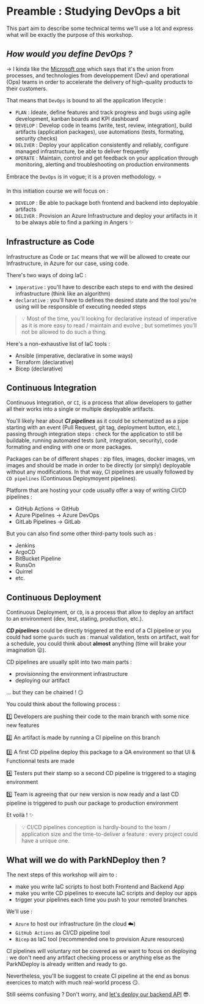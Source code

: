 # Preamble : Studying DevOps a bit

This part aim to describe some technical terms we'll use a lot and express what will be exactly the purpose of this workshop.

## ***How would you define DevOps ?***

&rarr; I kinda like the [Microsoft one](https://azure.microsoft.com/resources/cloud-computing-dictionary/what-is-devops) which says that it's the union from processes, and technologies from developpement (Dev) and operational (Ops) teams in order to accelerate the delivery of high-quality products to their customers.

That means that `DevOps` is bound to all the application lifecycle : 
- `PLAN` : Ideate, define features and track progress and bugs using agile development, kanban boards and KPI dashboard
- `DEVELOP` : Develop code in teams (write, test, review, integration), build artifacts (application packages), use automations (tests, formating, security checks)
- `DELIVER` : Deploy your application consistently and reliably, configure managed infrastructure, be able to deliver frequently
- `OPERATE` : Maintain, control and get feedback on your application through monitoring, alerting and troubleshooting on production environments

Embrace the `DevOps` is in vogue; it is a proven methodology. :star:

In this initiation course we will focus on :
- `DEVELOP` : Be able to package both frontend and backend into deployable artifacts
- `DELIVER` : Provision an Azure Infrastructure and deploy your artifacts in it to be always able to find a parking in Angers :sparkles:


## Infrastructure as Code

Infrastructure as Code or `IaC` means that we will be allowed to create our Infrastructure, in Azure for our case, using code.

There's two ways of doing IaC :
- `imperative` : you'll have to describe each steps to end with the desired infrastructure (think like an algorithm)
- `declarative` : you'll have to defines the desired state and the tool you're using will be responsible of executing needed steps

> :bulb: Most of the time, you'll looking for declarative instead of imperative as it is more easy to read / maintain and evolve ; but sometimes you'll not be allowed to do such a thing.

Here's a non-exhaustive list of IaC tools :
- Ansible (imperative, declarative in some ways)
- Terraform (declarative)
- Bicep (declarative)

## Continuous Integration

Continuous Integration, or `CI`, is a process that allow developers to gather all their works into a single or multiple deployable artifacts.

You'll likely hear about ***CI pipelines*** as it could be schematized as a pipe starting with an event (Pull Request, git tag, deployment button, etc.), passing through integration steps : check for the application to still be buildable, running automated tests (unit, integration, security), code formating and ending with one or more packages.

Packages can be of different shapes : zip files, images, docker images, vm images and should be made in order to be directly (or simply) deployable without any modifications. In that way, CI pipelines are usually followed by `CD pipelines` (Continuous Deploymoyent pipelines).

Platform that are hosting your code usually offer a way of writing CI/CD pipelines :
- GitHub Actions &rarr; GitHub
- Azure Pipelines &rarr; Azure DevOps
- GitLab Pipelines &rarr; GitLab

But you can also find some other third-party tools such as : 
- Jenkins
- ArgoCD
- BitBucket Pipeline
- RunsOn
- Quirrel
- etc.

## Continuous Deployment

Continuous Deployment, or `CD`, is a process that allow to deploy an artifact to an environment (dev, test, stating, production, etc.).

***CD pipelines*** could be directly triggered at the end of a CI pipeline or you could had some `guards` such as : manual validation, tests on artifact, wait for a schedule, you could think about **almost** anything (time will brake your imagination :stuck_out_tongue:).

CD pipelines are usually split into two main parts : 
- provisionning the environment infrastructure
- deploying our artifact

... but they can be chained ! :smirk:

You could think about the following process :

:one: Developers are pushing their code to the main branch with some nice new features

:two: An artifact is made by running a CI pipeline on this branch

:three: A first CD pipeline deploy this package to a QA environment so that UI & Functionnal tests are made

:four: Testers put their stamp so a second CD pipeline is triggered to a staging environment

:five: Team is agreeing that our new version is now ready and a last CD pipeline is triggered to push our package to production environment 

Et voilà ! :sparkles:

> :bulb: CI/CD pipelines conception is hardly-bound to the team / application size and the time-to-deliver a feature : every project could have a unique one.

## What will we do with ParkNDeploy then ?

The next steps of this workshop will aim to : 
- make you write IaC scripts to host both Frontend and Backend App
- make you write CD pipelines to execute IaC scripts and deploy our apps
- trigger your pipelines each time you push to your remoted branches

We'll use : 
- `Azure` to host our infrastructure (in the cloud :cloud:)
- `GitHub Actions` as CI/CD pipeline tool
- `Bicep` as IaC tool (recommended one to provision Azure resources)

CI pipelines will voluntary not be covered as we want to focus on deploying : we don't need any artifact checking process or anything else as the ParkNDeploy is already written and ready to go.

Nevertheless, you'll be suggest to create CI pipeline at the end as bonus exercices to match with much real-world process :smirk:.

Still seems confusing ? Don't worry, and [let's deploy our backend API](./step1_deploy_backend.md) :sunglasses:.